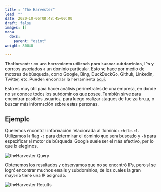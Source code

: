 ```yaml
---
title : "The Harvester"
lead: ""
date: 2020-10-06T08:48:45+00:00
draft: false
images: []
menu:
  docs:
    parent: "osint"
weight: 80040

---
```


TheHarvester es una herramienta utilizada para buscar subdominios, IPs y correos asociados a un dominio
particular. Esto se hace por medio de motores de búsqueda, como Google, Bing, DuckDuckGo, Github, Linkedin,
Twitter, etc. Pueden encontrar la herramienta [aquí](https://github.com/laramies/theHarvester).

Esto es muy útil para hacer análisis perimetrales de una empresa, en donde no se conoce todos los subdominios
que posee. También sirve para encontrar posibles usuarios, para luego realizar ataques de fuerza bruta,
o buscar más información sobre estas personas.

## Ejemplo

Queremos encontrar información relacionada al dominio `uchile.cl`. Utilizamos la flag `-d` para determinar el
dominio que será buscado y `-b` para especificar el motor de búsqueda. Google suele ser el más efectivo, por lo
que lo elegimos.

![theHarvester Query](../theharvester1.png)

Obtenemos los resultados y observamos que no se encontró IPs, pero sí se logró encontrar muchos emails y
subdominios, de los cuales la gran mayoría tiene una IP asignada.

![theHarvester Results](../theharvester2.png)
